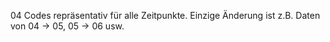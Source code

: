 04 Codes repräsentativ für alle Zeitpunkte. Einzige Änderung ist z.B. Daten von 04 -> 05, 05 -> 06 usw.
